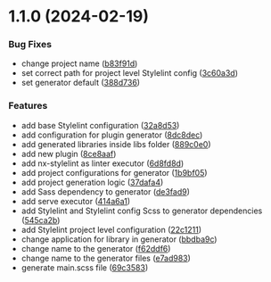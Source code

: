 # 1.1.0 (2024-02-19)


### Bug Fixes

* change project name ([b83f91d](https://github.com/GitOpsLovers/nx-sass/commit/b83f91d5ec0f2c02c350f6caf58a08ece77267d4))
* set correct path for project level Stylelint config ([3c60a3d](https://github.com/GitOpsLovers/nx-sass/commit/3c60a3d947d762f70688b76f66e149ef0381e396))
* set generator default ([388d736](https://github.com/GitOpsLovers/nx-sass/commit/388d7368a437df7ca020d7ea48cb91da9af0077d))


### Features

* add base Stylelint configuration ([32a8d53](https://github.com/GitOpsLovers/nx-sass/commit/32a8d53e9ad8db1f6327c098a1706f07e2a22cc3))
* add configuration for plugin generator ([8dc8dec](https://github.com/GitOpsLovers/nx-sass/commit/8dc8dec8ed5908631a176ed49605767db4de97a0))
* add generated libraries inside libs folder ([889c0e0](https://github.com/GitOpsLovers/nx-sass/commit/889c0e0930012de4ce02d7b0737d5dc22d2b838f))
* add new plugin ([8ce8aaf](https://github.com/GitOpsLovers/nx-sass/commit/8ce8aafaa0ef2d32cea87a4b212dfb9c06204da3))
* add nx-stylelint as linter executor ([6d8fd8d](https://github.com/GitOpsLovers/nx-sass/commit/6d8fd8d12b5e224a370b21ddc48adbabf48dc700))
* add project configurations for generator ([1b9bf05](https://github.com/GitOpsLovers/nx-sass/commit/1b9bf05c294beadab4e0e576ac0e4b9f2361ed18))
* add project generation logic ([37dafa4](https://github.com/GitOpsLovers/nx-sass/commit/37dafa4a4863ac4c85a921ec498a25392d1f45af))
* add Sass dependency to generator ([de3fad9](https://github.com/GitOpsLovers/nx-sass/commit/de3fad9794bf7a24b397c723071ef9f64f006866))
* add serve executor ([414a6a1](https://github.com/GitOpsLovers/nx-sass/commit/414a6a127eb26e59d5b2e302601673431222475d))
* add Stylelint and Stylelint config Scss to generator dependencies ([545ca2b](https://github.com/GitOpsLovers/nx-sass/commit/545ca2b031f4835b0579aaae609673b27cff8589))
* add Stylelint project level configuration ([22c1211](https://github.com/GitOpsLovers/nx-sass/commit/22c12114bd5b4a6a4e77f586dccc0de900512958))
* change application for library in generator ([bbdba9c](https://github.com/GitOpsLovers/nx-sass/commit/bbdba9cb47c39491db3b59a0870618451280d426))
* change name to the generator ([f62ddf6](https://github.com/GitOpsLovers/nx-sass/commit/f62ddf6882d9c6deab3710987d35593306b005d0))
* change name to the generator files ([e7ad983](https://github.com/GitOpsLovers/nx-sass/commit/e7ad98352cafb34c05f9e81a0fcc8a1755ff0ab0))
* generate main.scss file ([69c3583](https://github.com/GitOpsLovers/nx-sass/commit/69c3583cbbd69c92e6b9c4015c5a053e9ad6e86d))



